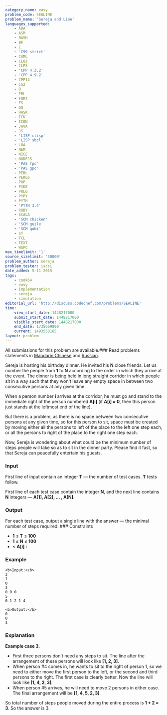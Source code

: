 ```yaml
---
category_name: easy
problem_code: SEALINE
problem_name: 'Sereja and Line'
languages_supported:
    - ADA
    - ASM
    - BASH
    - BF
    - C
    - 'C99 strict'
    - CAML
    - CLOJ
    - CLPS
    - 'CPP 4.3.2'
    - 'CPP 4.9.2'
    - CPP14
    - CS2
    - D
    - ERL
    - FORT
    - FS
    - GO
    - HASK
    - ICK
    - ICON
    - JAVA
    - JS
    - 'LISP clisp'
    - 'LISP sbcl'
    - LUA
    - NEM
    - NICE
    - NODEJS
    - 'PAS fpc'
    - 'PAS gpc'
    - PERL
    - PERL6
    - PHP
    - PIKE
    - PRLG
    - PYPY
    - PYTH
    - 'PYTH 3.4'
    - RUBY
    - SCALA
    - 'SCM chicken'
    - 'SCM guile'
    - 'SCM qobi'
    - ST
    - TCL
    - TEXT
    - WSPC
max_timelimit: '1'
source_sizelimit: '50000'
problem_author: sereja
problem_tester: iscsi
date_added: 5-11-2015
tags:
    - cook64
    - easy
    - implementation
    - sereja
    - simulation
editorial_url: 'http://discuss.codechef.com/problems/SEALINE'
time:
    view_start_date: 1448217000
    submit_start_date: 1448217000
    visible_start_date: 1448217000
    end_date: 1735669800
    current: 1493558185
layout: problem
---
```

All submissions for this problem are available.###  Read problems statements in [Mandarin Chinese](http://www.codechef.com/download/translated/COOK64/mandarin/SEALINE.pdf) and [Russian](http://www.codechef.com/download/translated/COOK64/russian/SEALINE.pdf).

Sereja is hosting his birthday dinner. He invited his **N** close friends. Let us number the people from **1** to **N** according to the order in which they arrive at the event. The dinner is being held in long straight corridor in which people sit in a way such that they won't leave any empty space in between two consecutive persons at any given time.

When a person number **i** arrives at the corridor, he must go and stand to the immediate right of the person numbered **A\[i\]** (if **A\[i\] = 0**, then this person just stands at the leftmost end of the line).

But there is a problem, as there is no space between two consecutive persons at any given time, so for this person to sit, space must be created by moving either all the persons to left of the place to the left one step each, or all the persons to right of the place to the right one step each.

Now, Sereja is wondering about what could be the minimum number of steps people will take so as to sit in the dinner party. Please find it fast, so that Sereja can peacefully entertain his guests.

### Input

First line of input contain an integer **T** — the number of test cases. **T** tests follow.

First line of each test case contain the integer **N**, and the next line contains **N** integers — **A\[1\], A\[2\], ... , A\[N\]**.

### Output

For each test case, output a single line with the answer — the minimal number of steps required. ### Constraints

- **1** ≤ **T** ≤ **100**
- **1** ≤ **N** ≤ **100**
- ≤ **A\[i\]** i

### Example

```
<b>Input:</b>
3
1
0
3
0 0 0
5
0 1 2 1 4

<b>Output:</b>
0
0
3

```
### Explanation

**Example case 3.**

- First three persons don't need any steps to sit. The line after the arrangement of these persons will look like **\[1, 2, 3\]**.
- When person #4 comes in, he wants to sit to the right of person 1, so we need to either move the first person to the left, or the second and third persons to the right. The first case is clearly better. Now the line will look like **\[1, 4, 2, 3\]**.
- When person #5 arrives, he will need to move 2 persons in either case. The final arrangement will be **\[1, 4, 5, 2, 3\]**.

So total number of steps people moved during the entire process is **1 + 2 = 3**. So the answer is 3.